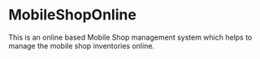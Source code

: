 # MobileShopOnline
This is an online based Mobile Shop management system which helps to manage the mobile shop inventories online.
